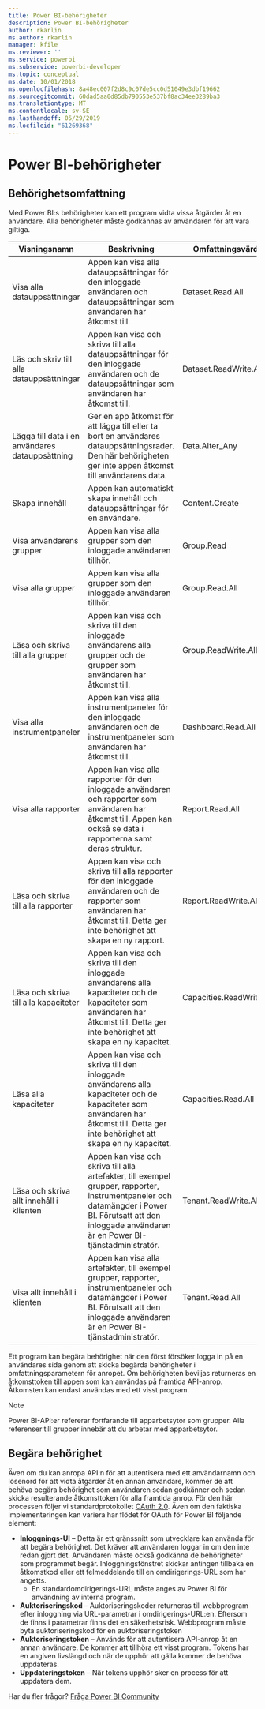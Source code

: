 ```yaml
---
title: Power BI-behörigheter
description: Power BI-behörigheter
author: rkarlin
ms.author: rkarlin
manager: kfile
ms.reviewer: ''
ms.service: powerbi
ms.subservice: powerbi-developer
ms.topic: conceptual
ms.date: 10/01/2018
ms.openlocfilehash: 8a48ec007f2d8c9c07de5cc0d51049e3dbf19662
ms.sourcegitcommit: 60dad5aa0d85db790553e537bf8ac34ee3289ba3
ms.translationtype: MT
ms.contentlocale: sv-SE
ms.lasthandoff: 05/29/2019
ms.locfileid: "61269368"
---
```

# <a name="power-bi-permissions"></a>Power BI-behörigheter

## <a name="permission-scopes"></a>Behörighetsomfattning

Med Power BI:s behörigheter kan ett program vidta vissa åtgärder åt en användare. Alla behörigheter måste godkännas av användaren för att vara giltiga.

| Visningsnamn | Beskrivning | Omfattningsvärde |
| --- | --- | --- |
| Visa alla datauppsättningar |Appen kan visa alla datauppsättningar för den inloggade användaren och datauppsättningar som användaren har åtkomst till. |Dataset.Read.All |
| Läs och skriv till alla datauppsättningar |Appen kan visa och skriva till alla datauppsättningar för den inloggade användaren och de datauppsättningar som användaren har åtkomst till. |Dataset.ReadWrite.All |
| Lägga till data i en användares datauppsättning |Ger en app åtkomst för att lägga till eller ta bort en användares datauppsättningsrader. Den här behörigheten ger inte appen åtkomst till användarens data. |Data.Alter_Any |
| Skapa innehåll |Appen kan automatiskt skapa innehåll och datauppsättningar för en användare. |Content.Create |
| Visa användarens grupper |Appen kan visa alla grupper som den inloggade användaren tillhör. |Group.Read |
| Visa alla grupper |Appen kan visa alla grupper som den inloggade användaren tillhör. |Group.Read.All |
| Läsa och skriva till alla grupper |Appen kan visa och skriva till den inloggade användarens alla grupper och de grupper som användaren har åtkomst till. |Group.ReadWrite.All |
| Visa alla instrumentpaneler |Appen kan visa alla instrumentpaneler för den inloggade användaren och de instrumentpaneler som användaren har åtkomst till. |Dashboard.Read.All |
| Visa alla rapporter |Appen kan visa alla rapporter för den inloggade användaren och rapporter som användaren har åtkomst till. Appen kan också se data i rapporterna samt deras struktur. |Report.Read.All |
| Läsa och skriva till alla rapporter |Appen kan visa och skriva till alla rapporter för den inloggade användaren och de rapporter som användaren har åtkomst till. Detta ger inte behörighet att skapa en ny rapport. |Report.ReadWrite.All |
| Läsa och skriva till alla kapaciteter |Appen kan visa och skriva till den inloggade användarens alla kapaciteter och de kapaciteter som användaren har åtkomst till. Detta ger inte behörighet att skapa en ny kapacitet. |Capacities.ReadWrite.All |
| Läsa alla kapaciteter |Appen kan visa och skriva till den inloggade användarens alla kapaciteter och de kapaciteter som användaren har åtkomst till. Detta ger inte behörighet att skapa en ny kapacitet. |Capacities.Read.All |
| Läsa och skriva allt innehåll i klienten |Appen kan visa och skriva till alla artefakter, till exempel grupper, rapporter, instrumentpaneler och datamängder i Power BI. Förutsatt att den inloggade användaren är en Power BI-tjänstadministratör. |Tenant.ReadWrite.All |
| Visa allt innehåll i klienten |Appen kan visa alla artefakter, till exempel grupper, rapporter, instrumentpaneler och datamängder i Power BI. Förutsatt att den inloggade användaren är en Power BI-tjänstadministratör. |Tenant.Read.All |

Ett program kan begära behörighet när den först försöker logga in på en användares sida genom att skicka begärda behörigheter i omfattningsparametern för anropet. Om behörigheten beviljas returneras en åtkomsttoken till appen som kan användas på framtida API-anrop. Åtkomsten kan endast användas med ett visst program.

> [!NOTE]
> Power BI-API:er refererar fortfarande till apparbetsytor som grupper. Alla referenser till grupper innebär att du arbetar med apparbetsytor.

## <a name="requesting-permissions"></a>Begära behörighet

Även om du kan anropa API:n för att autentisera med ett användarnamn och lösenord för att vidta åtgärder åt en annan användare, kommer de att behöva begära behörighet som användaren sedan godkänner och sedan skicka resulterande åtkomsttoken för alla framtida anrop. För den här processen följer vi standardprotokollet [OAuth 2.0](http://oauth.net/2/). Även om den faktiska implementeringen kan variera har flödet för OAuth för Power BI följande element:

* **Inloggnings-UI** – Detta är ett gränssnitt som utvecklare kan använda för att begära behörighet. Det kräver att användaren loggar in om den inte redan gjort det. Användaren måste också godkänna de behörigheter som programmet begär. Inloggningsfönstret skickar antingen tillbaka en åtkomstkod eller ett felmeddelande till en omdirigerings-URL som har angetts.
  * En standardomdirigerings-URL måste anges av Power BI för användning av interna program.
* **Auktoriseringskod** – Auktoriseringskoder returneras till webbprogram efter inloggning via URL-parametrar i omdirigerings-URL:en. Eftersom de finns i parametrar finns det en säkerhetsrisk. Webbprogram måste byta auktoriseringskod för en auktoriseringstoken
* **Auktoriseringstoken** – Används för att autentisera API-anrop åt en annan användare. De kommer att tillhöra ett visst program. Tokens har en angiven livslängd och när de upphör att gälla kommer de behöva uppdateras.
* **Uppdateringstoken** – När tokens upphör sker en process för att uppdatera dem.

Har du fler frågor? [Fråga Power BI Community](http://community.powerbi.com/)